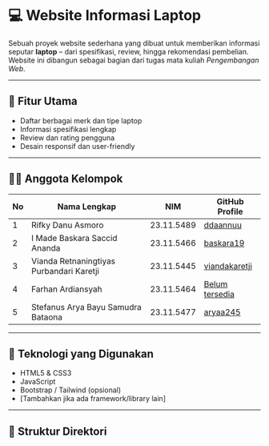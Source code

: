 # 💻 Website Informasi Laptop

Sebuah proyek website sederhana yang dibuat untuk memberikan informasi seputar **laptop** – dari spesifikasi, review, hingga rekomendasi pembelian. Website ini dibangun sebagai bagian dari tugas mata kuliah *Pengembangan Web*.

---

## 📌 Fitur Utama

- Daftar berbagai merk dan tipe laptop
- Informasi spesifikasi lengkap
- Review dan rating pengguna
- Desain responsif dan user-friendly

---

## 👨‍💻 Anggota Kelompok

| No | Nama Lengkap                                                 | NIM         | GitHub Profile                                   |
|----|---------------------------------------------------------------|-------------|--------------------------------------------------|
| 1  | Rifky Danu Asmoro                                            | 23.11.5489  | [ddaannuu](https://github.com/ddaannuu)          |
| 2  | I Made Baskara Saccid Ananda                                 | 23.11.5466  | [baskara19](https://github.com/baskara19)        |
| 3  | Vianda Retnaningtiyas Purbandari Karetji                     | 23.11.5445  | [viandakaretji](https://github.com/viandakaretji)|
| 4  | Farhan Ardiansyah                                            | 23.11.5464  | [Belum tersedia](https://github.com/)            |
| 5  | Stefanus Arya Bayu Samudra Bataona                           | 23.11.5477  | [aryaa245](https://github.com/aryaa245)          |

---

## 🚀 Teknologi yang Digunakan

- HTML5 & CSS3
- JavaScript
- Bootstrap / Tailwind (opsional)
- [Tambahkan jika ada framework/library lain]

---

## 📁 Struktur Direktori


